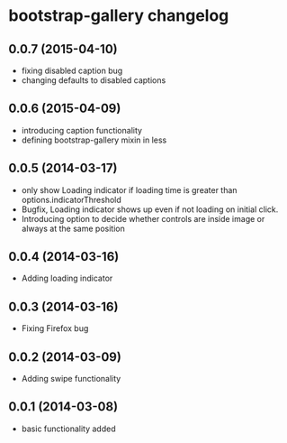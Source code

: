 # bootstrap-gallery changelog

## 0.0.7 (2015-04-10)

* fixing disabled caption bug
* changing defaults to disabled captions

## 0.0.6 (2015-04-09)

* introducing caption functionality
* defining bootstrap-gallery mixin in less

## 0.0.5 (2014-03-17)

* only show Loading indicator if loading time is greater than options.indicatorThreshold
* Bugfix, Loading indicator shows up even if not loading on initial click.
* Introducing option to decide whether controls are inside image or always at the same position

## 0.0.4 (2014-03-16)

* Adding loading indicator

## 0.0.3 (2014-03-16)

* Fixing Firefox bug

## 0.0.2 (2014-03-09)

* Adding swipe functionality

## 0.0.1 (2014-03-08)

* basic functionality added
